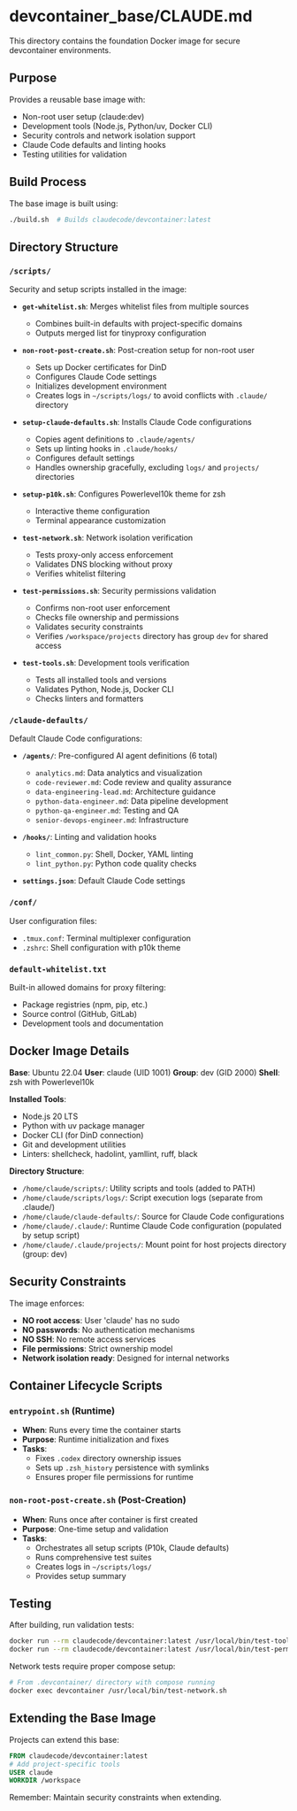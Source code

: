 # devcontainer_base/CLAUDE.md

This directory contains the foundation Docker image for secure devcontainer environments.

## Purpose

Provides a reusable base image with:
- Non-root user setup (claude:dev)
- Development tools (Node.js, Python/uv, Docker CLI)
- Security controls and network isolation support
- Claude Code defaults and linting hooks
- Testing utilities for validation

## Build Process

The base image is built using:
```bash
./build.sh  # Builds claudecode/devcontainer:latest
```

## Directory Structure

### `/scripts/`
Security and setup scripts installed in the image:

- **`get-whitelist.sh`**: Merges whitelist files from multiple sources
  - Combines built-in defaults with project-specific domains
  - Outputs merged list for tinyproxy configuration
  
- **`non-root-post-create.sh`**: Post-creation setup for non-root user
  - Sets up Docker certificates for DinD
  - Configures Claude Code settings
  - Initializes development environment
  - Creates logs in `~/scripts/logs/` to avoid conflicts with `.claude/` directory

- **`setup-claude-defaults.sh`**: Installs Claude Code configurations
  - Copies agent definitions to `.claude/agents/`
  - Sets up linting hooks in `.claude/hooks/`
  - Configures default settings
  - Handles ownership gracefully, excluding `logs/` and `projects/` directories

- **`setup-p10k.sh`**: Configures Powerlevel10k theme for zsh
  - Interactive theme configuration
  - Terminal appearance customization

- **`test-network.sh`**: Network isolation verification
  - Tests proxy-only access enforcement
  - Validates DNS blocking without proxy
  - Verifies whitelist filtering

- **`test-permissions.sh`**: Security permissions validation
  - Confirms non-root user enforcement
  - Checks file ownership and permissions
  - Validates security constraints
  - Verifies `/workspace/projects` directory has group `dev` for shared access

- **`test-tools.sh`**: Development tools verification
  - Tests all installed tools and versions
  - Validates Python, Node.js, Docker CLI
  - Checks linters and formatters

### `/claude-defaults/`
Default Claude Code configurations:

- **`/agents/`**: Pre-configured AI agent definitions (6 total)
  - `analytics.md`: Data analytics and visualization
  - `code-reviewer.md`: Code review and quality assurance
  - `data-engineering-lead.md`: Architecture guidance
  - `python-data-engineer.md`: Data pipeline development
  - `python-qa-engineer.md`: Testing and QA
  - `senior-devops-engineer.md`: Infrastructure

- **`/hooks/`**: Linting and validation hooks
  - `lint_common.py`: Shell, Docker, YAML linting
  - `lint_python.py`: Python code quality checks

- **`settings.json`**: Default Claude Code settings

### `/conf/`
User configuration files:
- `.tmux.conf`: Terminal multiplexer configuration
- `.zshrc`: Shell configuration with p10k theme

### `default-whitelist.txt`
Built-in allowed domains for proxy filtering:
- Package registries (npm, pip, etc.)
- Source control (GitHub, GitLab)
- Development tools and documentation

## Docker Image Details

**Base**: Ubuntu 22.04
**User**: claude (UID 1001)
**Group**: dev (GID 2000)
**Shell**: zsh with Powerlevel10k

**Installed Tools**:
- Node.js 20 LTS
- Python with uv package manager
- Docker CLI (for DinD connection)
- Git and development utilities
- Linters: shellcheck, hadolint, yamllint, ruff, black

**Directory Structure**:
- `/home/claude/scripts/`: Utility scripts and tools (added to PATH)
- `/home/claude/scripts/logs/`: Script execution logs (separate from .claude/)
- `/home/claude/claude-defaults/`: Source for Claude Code configurations
- `/home/claude/.claude/`: Runtime Claude Code configuration (populated by setup script)
- `/home/claude/.claude/projects/`: Mount point for host projects directory (group: dev)

## Security Constraints

The image enforces:
- **NO root access**: User 'claude' has no sudo
- **NO passwords**: No authentication mechanisms
- **NO SSH**: No remote access services
- **File permissions**: Strict ownership model
- **Network isolation ready**: Designed for internal networks

## Container Lifecycle Scripts

### `entrypoint.sh` (Runtime)
- **When**: Runs every time the container starts
- **Purpose**: Runtime initialization and fixes
- **Tasks**:
  - Fixes `.codex` directory ownership issues
  - Sets up `.zsh_history` persistence with symlinks
  - Ensures proper file permissions for runtime

### `non-root-post-create.sh` (Post-Creation)
- **When**: Runs once after container is first created
- **Purpose**: One-time setup and validation
- **Tasks**:
  - Orchestrates all setup scripts (P10k, Claude defaults)
  - Runs comprehensive test suites
  - Creates logs in `~/scripts/logs/`
  - Provides setup summary

## Testing

After building, run validation tests:
```bash
docker run --rm claudecode/devcontainer:latest /usr/local/bin/test-tools.sh
docker run --rm claudecode/devcontainer:latest /usr/local/bin/test-permissions.sh
```

Network tests require proper compose setup:
```bash
# From .devcontainer/ directory with compose running
docker exec devcontainer /usr/local/bin/test-network.sh
```

## Extending the Base Image

Projects can extend this base:
```dockerfile
FROM claudecode/devcontainer:latest
# Add project-specific tools
USER claude
WORKDIR /workspace
```

Remember: Maintain security constraints when extending.
